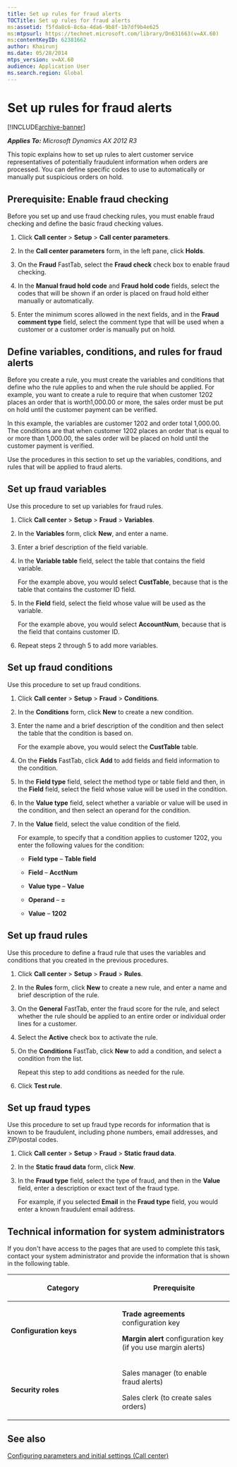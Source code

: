 ```yaml
---
title: Set up rules for fraud alerts
TOCTitle: Set up rules for fraud alerts
ms:assetid: f5fda8c6-8c6a-4da6-9b8f-1b7df9b4e625
ms:mtpsurl: https://technet.microsoft.com/library/Dn631663(v=AX.60)
ms:contentKeyID: 62381662
author: Khairunj
ms.date: 05/28/2014
mtps_version: v=AX.60
audience: Application User
ms.search.region: Global
---
```


# Set up rules for fraud alerts 


[!INCLUDE[archive-banner](includes/archive-banner.md)]


_**Applies To:** Microsoft Dynamics AX 2012 R3_

This topic explains how to set up rules to alert customer service representatives of potentially fraudulent information when orders are processed. You can define specific codes to use to automatically or manually put suspicious orders on hold.

## Prerequisite: Enable fraud checking

Before you set up and use fraud checking rules, you must enable fraud checking and define the basic fraud checking values.

1.  Click **Call center** \> **Setup** \> **Call center parameters**.

2.  In the **Call center parameters** form, in the left pane, click **Holds**.

3.  On the **Fraud** FastTab, select the **Fraud check** check box to enable fraud checking.

4.  In the **Manual fraud hold code** and **Fraud hold code** fields, select the codes that will be shown if an order is placed on fraud hold either manually or automatically.

5.  Enter the minimum scores allowed in the next fields, and in the **Fraud comment type** field, select the comment type that will be used when a customer or a customer order is manually put on hold.

## Define variables, conditions, and rules for fraud alerts

Before you create a rule, you must create the variables and conditions that define who the rule applies to and when the rule should be applied. For example, you want to create a rule to require that when customer 1202 places an order that is worth1,000.00 or more, the sales order must be put on hold until the customer payment can be verified.

In this example, the variables are customer 1202 and order total 1,000.00. The conditions are that when customer 1202 places an order that is equal to or more than 1,000.00, the sales order will be placed on hold until the customer payment is verified.

Use the procedures in this section to set up the variables, conditions, and rules that will be applied to fraud alerts.

## Set up fraud variables

Use this procedure to set up variables for fraud rules.

1.  Click **Call center** \> **Setup** \> **Fraud** \> **Variables**.

2.  In the **Variables** form, click **New**, and enter a name.

3.  Enter a brief description of the field variable.

4.  In the **Variable table** field, select the table that contains the field variable.
    
    For the example above, you would select **CustTable**, because that is the table that contains the customer ID field.

5.  In the **Field** field, select the field whose value will be used as the variable.
    
    For the example above, you would select **AccountNum**, because that is the field that contains customer ID.

6.  Repeat steps 2 through 5 to add more variables.

## Set up fraud conditions

Use this procedure to set up fraud conditions.

1.  Click **Call center** \> **Setup** \> **Fraud** \> **Conditions**.

2.  In the **Conditions** form, click **New** to create a new condition.

3.  Enter the name and a brief description of the condition and then select the table that the condition is based on.
    
    For the example above, you would select the **CustTable** table.

4.  On the **Fields** FastTab, click **Add** to add fields and field information to the condition.

5.  In the **Field type** field, select the method type or table field and then, in the **Field** field, select the field whose value will be used in the condition.

6.  In the **Value type** field, select whether a variable or value will be used in the condition, and then select an operand for the condition.

7.  In the **Value** field, select the value condition of the field.
    
    For example, to specify that a condition applies to customer 1202, you enter the following values for the condition:
    
      - **Field type** – **Table field**
    
      - **Field** – **AcctNum**
    
      - **Value type** – **Value**
    
      - **Operand** – **=**
    
      - **Value** – **1202**

## Set up fraud rules

Use this procedure to define a fraud rule that uses the variables and conditions that you created in the previous procedures.

1.  Click **Call center** \> **Setup** \> **Fraud** \> **Rules**.

2.  In the **Rules** form, click **New** to create a new rule, and enter a name and brief description of the rule.

3.  On the **General** FastTab, enter the fraud score for the rule, and select whether the rule should be applied to an entire order or individual order lines for a customer.

4.  Select the **Active** check box to activate the rule.

5.  On the **Conditions** FastTab, click **New** to add a condition, and select a condition from the list.
    
    Repeat this step to add conditions as needed for the rule.

6.  Click **Test rule**.

## Set up fraud types

Use this procedure to set up fraud type records for information that is known to be fraudulent, including phone numbers, email addresses, and ZIP/postal codes.

1.  Click **Call center** \> **Setup** \> **Fraud** \> **Static fraud data**.

2.  In the **Static fraud data** form, click **New**.

3.  In the **Fraud type** field, select the type of fraud, and then in the **Value** field, enter a description or exact text of the fraud type.
    
    For example, if you selected **Email** in the **Fraud type** field, you would enter a known fraudulent email address.

## Technical information for system administrators

If you don't have access to the pages that are used to complete this task, contact your system administrator and provide the information that is shown in the following table.

<table>
<colgroup>
<col style="width: 50%" />
<col style="width: 50%" />
</colgroup>
<thead>
<tr class="header">
<th><p>Category</p></th>
<th><p>Prerequisite</p></th>
</tr>
</thead>
<tbody>
<tr class="odd">
<td><p><strong>Configuration keys</strong></p></td>
<td><p><strong>Trade agreements</strong> configuration key</p>
<p><strong>Margin alert</strong> configuration key (if you use margin alerts)</p></td>
</tr>
<tr class="even">
<td><p><strong>Security roles</strong></p></td>
<td><p>Sales manager (to enable fraud alerts)</p>
<p>Sales clerk (to create sales orders)</p></td>
</tr>
</tbody>
</table>


## See also

[Configuring parameters and initial settings (Call center)](configuring-parameters-and-initial-settings-call-center.md)

  


